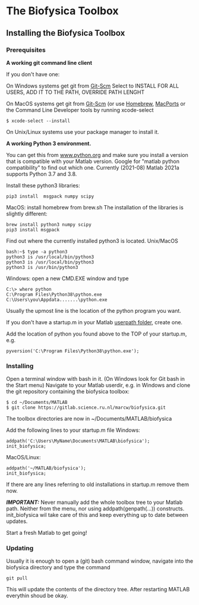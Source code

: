 # The Biofysica Toolbox

## Installing the Biofysica Toolbox

### Prerequisites

**A working git command line client**

If you don't have one:

On Windows systems get git from [Git-Scm](https://git-scm.com/download/win)
Select to INSTALL FOR ALL USERS, ADD IT TO THE PATH, OVERRIDE PATH LENGHT

On MacOS systems get git from [Git-Scm](https://git-scm.com/download/mac)
(or use [Homebrew](https://brew.sh), [MacPorts](https://www.macports.org) or the Command Line Developer tools by running xcode-select
```
$ xcode-select --install
```

On Unix/Linux systems use your package manager to install it.

**A working Python 3 environment.**

You can get this from www.python.org and make sure you install a version that is
compatible with your Matlab version. Google for "matlab python compatibility" to find out which one. Currently (2021-08) Matlab 2021a supports Python 3.7 and 3.8.

Install these python3 libraries:
```
pip3 install  msgpack numpy scipy
```

MacOS: install homebrew from brew.sh
The installation of the libraries is slightly different:
```
brew install python3 numpy scipy
pip3 install msgpack
```

Find out where the currently installed python3 is located.
Unix/MacOS
```
bash:~$ type -a python3
python3 is /usr/local/bin/python3
python3 is /usr/local/bin/python3
python3 is /usr/bin/python3

```

Windows: open a new CMD.EXE window and type
```
C:\> where python
C:\Program Files\Python38\python.exe
C:\Users\you\Appdata.......\python.exe

```
Usually the upmost line is the location of the python program you want.

If you don't have a startup.m in your Matlab [userpath folder](https://www.mathworks.com/help/matlab/ref/userpath.html), create one.

Add the location of python you found above to the TOP of your startup.m, e.g.

```
pyversion('C:\Program Files\Python38\python.exe');
```

### Installing

Open a terminal window with bash in it. (On Windows look for Git bash in the Start menu)
Navigate to your Matlab userdir, e.g. in Windows and clone the git repository containing the biofysica toolbox:

```
$ cd ~/Documents/MATLAB
$ git clone https://gitlab.science.ru.nl/marcw/biofysica.git
```
The toolbox directories are now in ~/Documents/MATLAB/biofysica

Add the following lines to your startup.m file
Windows:
```
addpath('C:\Users\MyName\Documents\MATLAB\biofysica');
init_biofysica;
```
MacOS/Linux:
```
addpath('~/MATLAB/biofysica');
init_biofysica;
```

If there are any lines referring to old installations in startup.m remove them now.

***IMPORTANT:***
Never manually add the whole toolbox tree to your Matlab path. Neither from the
menu, nor using addpath(genpath(...)) constructs. init_biofysica wil take care of this and
keep everything up to date between updates.


Start a fresh Matlab to get going!

### Updating

Usually it is enough to open a (git) bash command window, navigate into the biofysica directory and type the command
```
git pull
```
This will update the contents of the directory tree. After restarting MATLAB everythin shoud be okay.



